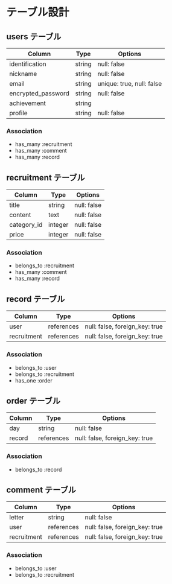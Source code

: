 # テーブル設計

## users テーブル

| Column             | Type   | Options                   |
| ------------------ | ------ | ------------------------- |
| identification     | string | null: false               |
| nickname           | string | null: false               |
| email              | string | unique: true, null: false |
| encrypted_password | string | null: false               |
| achievement        | string |                           |
| profile            | string | null: false               |


### Association

- has_many :recruitment
- has_many :comment
- has_many :record

## recruitment テーブル

| Column                 | Type       | Options                        |
| ---------------------- | ---------- | ------------------------------ |
| title                  | string     | null: false                    |
| content                | text       | null: false                    |
| category_id            | integer    | null: false                    |
| price                  | integer    | null: false                    |

### Association

- belongs_to :recruitment
- has_many :comment
- has_many :record

## record テーブル

| Column        | Type       | Options                        |
| ------------- | ---------- | ------------------------------ |
| user          | references | null: false, foreign_key: true |
| recruitment   | references | null: false, foreign_key: true |

### Association

- belongs_to :user
- belongs_to :recruitment
- has_one :order


## order テーブル

| Column              | Type       | Options                        |
| ------------------- | ---------- | ------------------------------ |
| day                 | string     | null: false                    |
| record              | references | null: false, foreign_key: true |


### Association

- belongs_to :record


## comment テーブル

| Column              | Type       | Options                        |
| ------------------- | ---------- | ------------------------------ |
| letter              | string     | null: false                    |
| user                | references | null: false, foreign_key: true |
| recruitment         | references | null: false, foreign_key: true |


### Association

- belongs_to :user
- belongs_to :recruitment
